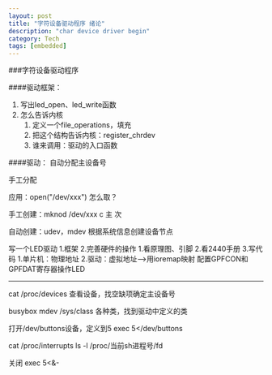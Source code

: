```yaml
---
layout: post
title: "字符设备驱动程序 绪论"
description: "char device driver begin"
category: Tech
tags: [embedded]
---
```



###字符设备驱动程序

####驱动框架：
1. 写出led_open、led_write函数
2. 怎么告诉内核
     1. 定义一个file_operations，填充
     2. 把这个结构告诉内核：register_chrdev
     3. 谁来调用：驱动的入口函数


####驱动：
自动分配主设备号

手工分配

应用：open("/dev/xxx")     怎么取？

手工创建：mknod /dev/xxx c 主 次

自动创建：udev，mdev 根据系统信息创建设备节点

写一个LED驱动
1.框架
2.完善硬件的操作
     1.看原理图、引脚
     2.看2440手册
     3.写代码
          1.单片机：物理地址
          2.驱动：虚拟地址-->用ioremap映射
配置GPFCON和GPFDAT寄存器操作LED

------

cat /proc/devices
查看设备，找空缺项确定主设备号

busybox mdev
/sys/class 各种类，找到驱动中定义的类


打开/dev/buttons设备，定义到5
exec 5</dev/buttons

cat /proc/interrupts
ls -l /proc/当前sh进程号/fd

关闭
exec 5<&-